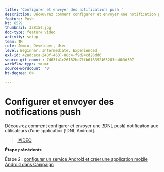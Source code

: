 ```yaml
---
title: 'Configurer et envoyer des notifications push '
description: Découvrez comment configurer et envoyer une notification push aux utilisateurs d’applications android.
feature: Push
kt: 6579
thumbnail: 328154.jpg
doc-type: feature video
activity: setup
team: TM
role: Admin, Developer, User
level: Beginner, Intermediate, Experienced
exl-id: 42adcaca-248f-4637-88c4-f9d24cd26dd6
source-git-commit: 7d63f43c26182bd7ffb618392463283da0b3d307
workflow-type: tm+mt
source-wordcount: '0'
ht-degree: 0%

---
```


# Configurer et envoyer des notifications push

Découvrez comment configurer et envoyer une [!DNL push] notification aux utilisateurs d’une application [!DNL Android].

>[!VIDEO](https://video.tv.adobe.com/v/328154?quality=12)

**Étape précédente**

Étape 2 : [configurer un service Android et créer une application mobile Android dans Campaign](/help/tutorial-getting-started-with-push-notifications-for-android/configuring-an-android-service-in-campaign.md)

